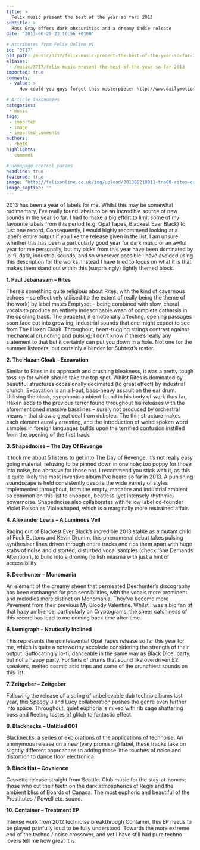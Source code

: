```yaml
---
title: >
  Felix music present the best of the year so far: 2013
subtitle: >
  Ross Gray offers dark obscurities and a dreamy indie release
date: "2013-06-20 23:10:56 +0100"

# Attributes from Felix Online V1
id: "3717"
old_path: /music/3717/felix-music-present-the-best-of-the-year-so-far-2013
aliases:
 - /music/3717/felix-music-present-the-best-of-the-year-so-far-2013
imported: true
comments:
 - value: >
     How could you guys forget this masterpiece: http://www.dailymotion.com/video/xyy9zg_eye-to-eye-song_music,ஆம ம , இஞ ச ன யர ங ப ர ஜக ட கள ல , எப ப ழ த ம Manhour basisல த ன வர வ ய கண ப பத , அத ப ல த டர ந த ம ன ட ர ங ச ய த அதன வ ச ச ந ச ச கல அற ந த , கண த த Manhours க ள ள ய வ ல ச ய த ம ட க கவ ண ட ம . இத ம த ம தம கண க ன க கப பட ட , ந ல ம ற ன ல கட ட ப பட த தப பட ம . வர வ ய ம ,அதற க தக ந த ல ப ல Invoice எழ ப ப , ownerகள டம ர ந த ப ற ற க க ள ளப பட ம . எல ல இஞ ச ன யர ங வ ல கள க க ம வ ல ச ய ய ம ந ர ணயந ரம ண ட . ஒர ப ர ஜக க ட ட ல உள ள அத தன வ ல கள ய ம க ற ப

# Article Taxonomies
categories:
 - music
tags:
 - imported
 - image
 - imported_comments
authors:
 - rbg10
highlights:
 - comment

# Homepage control params
headline: true
featured: true
image: "http://felixonline.co.uk/img/upload/201306210011-tna08-rites-cover.jpg"
image_caption: ""
---
```


2013 has been a year of labels for me. Whilst this may be somewhat rudimentary, I’ve really found labels to be an incredible source of new sounds in the year so far. I had to make a big effort to limit some of my favourite labels from this period (e.g. Opal Tapes, Blackest Ever Black) to just one record. Consequently, I would highly recommend looking at a label’s entire output if you like the release given in the list. I am unsure whether this has been a particularly good year for dark music or an awful year for me personally, but my picks from this year have been dominated by lo-fi, dark, industrial sounds, and so wherever possible I have avoided using this description for the works. Instead I have tried to focus on what it is that makes them stand out within this (surprisingly) tightly themed block.

__1. Paul Jebanasam – Rites__

There’s something quite religious about Rites, with the kind of cavernous echoes – so effectively utilised (to the extent of really being the theme of the work) by label mates Emptyset – being combined with slow, choral vocals to produce an entirely indescribable wash of complete catharsis in the opening track. The peaceful, if emotionally affecting, opening passages soon fade out into growling, industrial sounds that one might expect to see from The Haxan Cloak. Throughout, heart-tugging strings contrast against mechanical crunching and pulsing; I don’t know if there’s really any statement to that but it certainly can put you down in a hole. Not one for the summer listeners, but certainly a blinder for Subtext’s roster.

__2. The Haxan Cloak – Excavation__

Similar to Rites in its approach and crushing bleakness, it was a pretty tough toss-up for which should take the top spot. Whilst Rites is dominated by beautiful structures occasionally decimated (to great effect) by industrial crunch, Excavation is an all-out, bass-heavy assault on the ear drum. Utilising the bleak, symphonic ambient found in his body of work thus far, Haxan adds to the previous terror found throughout his releases with the aforementioned massive basslines – surely not produced by orchestral means – that draw a great deal from dubstep. The thin structure makes each element aurally arresting, and the introduction of weird spoken word samples in foreign languages builds upon the terrified confusion instilled from the opening of the first track.

__3. Shapednoise – The Day Of Revenge__

It took me about 5 listens to get into The Day of Revenge. It’s not really easy going material, refusing to be pinned down in one hole; too poppy for those into noise, too abrasive for those not. I recommend you stick with it, as this is quite likely the most inventive album I’ve heard so far in 2013. A punishing soundscape is held consistently despite the wide variety of styles implemented throughout, from the empty, macabre and industrial ambient so common on this list to chopped, beatless (yet intensely rhythmic) powernoise. Shapednoise also collaborates with fellow label co-founder Violet Poison as Violetshaped, which is a marginally more restrained affair.

__4. Alexander Lewis – A Luminous Veil__

Raging out of Blackest Ever Black’s incredible 2013 stable as a mutant child of Fuck Buttons and Kevin Drumm, this phenomenal debut takes pulsing synthesiser lines driven through entire tracks and rips them apart with huge stabs of noise and distorted, disturbed vocal samples (check ‘She Demands Attention’), to build into a droning hellish miasma with just a hint of accessibility.

__5. Deerhunter – Monomania__

An element of the dreamy sheen that permeated Deerhunter’s discography has been exchanged for pop sensibilities, with the vocals more prominent and melodies more distinct on Monomania. They’ve become more Pavement from their previous My Bloody Valentine. Whilst I was a big fan of that hazy ambience, particularly on Cryptograms, the sheer catchiness of this record has lead to me coming back time after time.

__6. Lumigraph – Nautically Inclined__

This represents the quintessential Opal Tapes release so far this year for me, which is quite a noteworthy accolade considering the strength of their output. Suffocatingly lo-fi, danceable in the same way as Black Dice; party, but not a happy party. For fans of drums that sound like overdriven £2 speakers, melted cosmic acid trips and some of the crunchiest sounds on this list.

__7. Zeitgeber – Zeitgeber__

Following the release of a string of unbelievable dub techno albums last year, this Speedy J and Lucy collaboration pushes the genre even further into space. Throughout, quiet euphoria is mixed with rib cage shattering bass and fleeting tastes of glitch to fantastic effect.

__8. Blacknecks – Untitled 001__

Blacknecks: a series of explorations of the applications of technoise. An anonymous release on a new (very promising) label, these tracks take on slightly different approaches to adding those little touches of noise and distortion to dance floor electronica.

__9. Black Hat – Covalence__

Cassette release straight from Seattle. Club music for the stay-at-homes; those who cut their teeth on the dark atmospherics of Regis and the ambient bliss of Boards of Canada. The most euphoric and beautiful of the Prostitutes / Powell etc. sound.

__10. Container – Treatment EP__

Intense work from 2012 technoise breakthrough Container, this EP needs to be played painfully loud to be fully understood. Towards the more extreme end of the techno / noise crossover, and yet I have still had pure techno lovers tell me how great it is.
